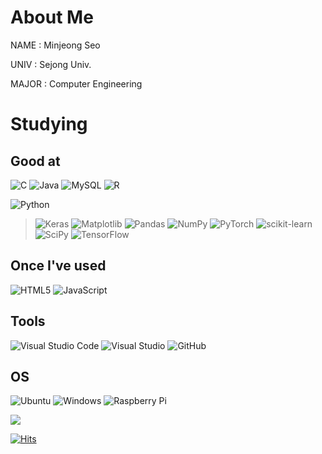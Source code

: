 # About Me
NAME : Minjeong Seo

UNIV : Sejong Univ.

MAJOR : Computer Engineering


# Studying
## Good at
![C](https://img.shields.io/badge/c-%2300599C.svg?style=for-the-badge&logo=c&logoColor=white)
![Java](https://img.shields.io/badge/java-%23ED8B00.svg?style=for-the-badge&logo=openjdk&logoColor=white)
![MySQL](https://img.shields.io/badge/mysql-%2300f.svg?style=for-the-badge&logo=mysql&logoColor=white)
![R](https://img.shields.io/badge/r-%23276DC3.svg?style=for-the-badge&logo=r&logoColor=white)

![Python](https://img.shields.io/badge/python-3670A0?style=for-the-badge&logo=python&logoColor=ffdd54)
> ![Keras](https://img.shields.io/badge/Keras-%23D00000.svg?style=for-the-badge&logo=Keras&logoColor=white)
> ![Matplotlib](https://img.shields.io/badge/Matplotlib-%23ffffff.svg?style=for-the-badge&logo=Matplotlib&logoColor=black)
> ![Pandas](https://img.shields.io/badge/pandas-%23150458.svg?style=for-the-badge&logo=pandas&logoColor=white)
> ![NumPy](https://img.shields.io/badge/numpy-%23013243.svg?style=for-the-badge&logo=numpy&logoColor=white)
> ![PyTorch](https://img.shields.io/badge/PyTorch-%23EE4C2C.svg?style=for-the-badge&logo=PyTorch&logoColor=white)
> ![scikit-learn](https://img.shields.io/badge/scikit--learn-%23F7931E.svg?style=for-the-badge&logo=scikit-learn&logoColor=white)
> ![SciPy](https://img.shields.io/badge/SciPy-%230C55A5.svg?style=for-the-badge&logo=scipy&logoColor=%white)
> ![TensorFlow](https://img.shields.io/badge/TensorFlow-%23FF6F00.svg?style=for-the-badge&logo=TensorFlow&logoColor=white)
## Once I've used
![HTML5](https://img.shields.io/badge/html5-%23E34F26.svg?style=for-the-badge&logo=html5&logoColor=white)
![JavaScript](https://img.shields.io/badge/javascript-%23323330.svg?style=for-the-badge&logo=javascript&logoColor=%23F7DF1E)

## Tools
![Visual Studio Code](https://img.shields.io/badge/Visual%20Studio%20Code-0078d7.svg?style=for-the-badge&logo=visual-studio-code&logoColor=white)
![Visual Studio](https://img.shields.io/badge/Visual%20Studio-5C2D91.svg?style=for-the-badge&logo=visual-studio&logoColor=white)
![GitHub](https://img.shields.io/badge/github-%23121011.svg?style=for-the-badge&logo=github&logoColor=white)

## OS
![Ubuntu](https://img.shields.io/badge/Ubuntu-E95420?style=for-the-badge&logo=ubuntu&logoColor=white)
![Windows](https://img.shields.io/badge/Windows-0078D6?style=for-the-badge&logo=windows&logoColor=white)
![Raspberry Pi](https://img.shields.io/badge/-RaspberryPi-C51A4A?style=for-the-badge&logo=Raspberry-Pi)


<img src="https://github-readme-stats.vercel.app/api?username=seom-j&theme=vue&show_icons=true"/></a>

[![Hits](https://hits.seeyoufarm.com/api/count/incr/badge.svg?url=https%3A%2F%2Fgithub.com%2Fseom-j&count_bg=%23C6D8B8&title_bg=%23266D37&icon=&icon_color=%23E7E7E7&title=hits&edge_flat=false)](https://hits.seeyoufarm.com)


<!--
**seom-j/seom-j** is a ✨ _special_ ✨ repository because its `README.md` (this file) appears on your GitHub profile.

Here are some ideas to get you started:

- 🔭 I’m currently working on ...
- 🌱 I’m currently learning ...
- 👯 I’m looking to collaborate on ...
- 🤔 I’m looking for help with ...
- 💬 Ask me about ...
- 📫 How to reach me: ...
- 😄 Pronouns: ...
- ⚡ Fun fact: ...
-->
